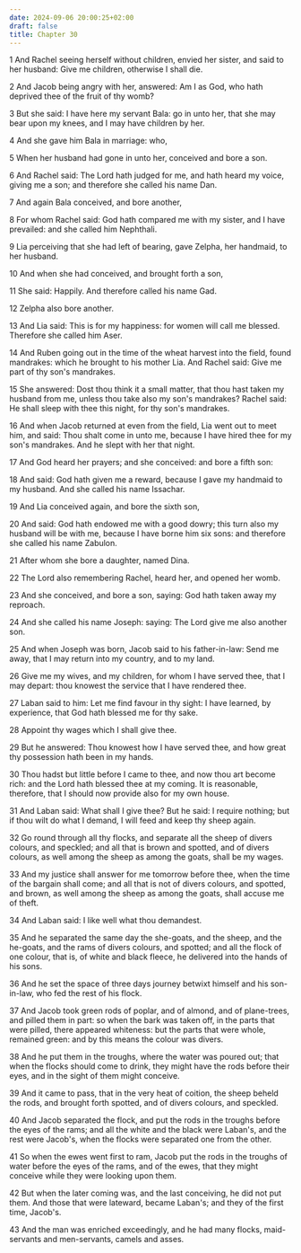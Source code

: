 ```yaml
---
date: 2024-09-06 20:00:25+02:00
draft: false
title: Chapter 30
---
```




1 And Rachel seeing herself without children, envied her sister, and said to her husband: Give me children, otherwise I shall die.

2 And Jacob being angry with her, answered: Am I as God, who hath deprived thee of the fruit of thy womb?

3 But she said: I have here my servant Bala: go in unto her, that she may bear upon my knees, and I may have children by her.

4 And she gave him Bala in marriage: who,

5 When her husband had gone in unto her, conceived and bore a son.

6 And Rachel said: The Lord hath judged for me, and hath heard my voice, giving me a son; and therefore she called his name Dan.

7 And again Bala conceived, and bore another,

8 For whom Rachel said: God hath compared me with my sister, and I have prevailed: and she called him Nephthali.

9 Lia perceiving that she had left of bearing, gave Zelpha, her handmaid, to her husband.

10 And when she had conceived, and brought forth a son,

11 She said: Happily. And therefore called his name Gad.

12 Zelpha also bore another.

13 And Lia said: This is for my happiness: for women will call me blessed. Therefore she called him Aser.

14 And Ruben going out in the time of the wheat harvest into the field, found mandrakes: which he brought to his mother Lia. And Rachel said: Give me part of thy son's mandrakes.

15 She answered: Dost thou think it a small matter, that thou hast taken my husband from me, unless thou take also my son's mandrakes? Rachel said: He shall sleep with thee this night, for thy son's mandrakes.

16 And when Jacob returned at even from the field, Lia went out to meet him, and said: Thou shalt come in unto me, because I have hired thee for my son's mandrakes. And he slept with her that night.

17 And God heard her prayers; and she conceived: and bore a fifth son:

18 And said: God hath given me a reward, because I gave my handmaid to my husband. And she called his name Issachar.

19 And Lia conceived again, and bore the sixth son,

20 And said: God hath endowed me with a good dowry; this turn also my husband will be with me, because I have borne him six sons: and therefore she called his name Zabulon.

21 After whom she bore a daughter, named Dina.

22 The Lord also remembering Rachel, heard her, and opened her womb.

23 And she conceived, and bore a son, saying: God hath taken away my reproach.

24 And she called his name Joseph: saying: The Lord give me also another son.

25 And when Joseph was born, Jacob said to his father-in-law: Send me away, that I may return into my country, and to my land.

26 Give me my wives, and my children, for whom I have served thee, that I may depart: thou knowest the service that I have rendered thee.

27 Laban said to him: Let me find favour in thy sight: I have learned, by experience, that God hath blessed me for thy sake.

28 Appoint thy wages which I shall give thee.

29 But he answered: Thou knowest how I have served thee, and how great thy possession hath been in my hands.

30 Thou hadst but little before I came to thee, and now thou art become rich: and the Lord hath blessed thee at my coming. It is reasonable, therefore, that I should now provide also for my own house.

31 And Laban said: What shall I give thee? But he said: I require nothing; but if thou wilt do what I demand, I will feed and keep thy sheep again.

32 Go round through all thy flocks, and separate all the sheep of divers colours, and speckled; and all that is brown and spotted, and of divers colours, as well among the sheep as among the goats, shall be my wages.

33 And my justice shall answer for me tomorrow before thee, when the time of the bargain shall come; and all that is not of divers colours, and spotted, and brown, as well among the sheep as among the goats, shall accuse me of theft.

34 And Laban said: I like well what thou demandest.

35 And he separated the same day the she-goats, and the sheep, and the he-goats, and the rams of divers colours, and spotted; and all the flock of one colour, that is, of white and black fleece, he delivered into the hands of his sons.

36 And he set the space of three days journey betwixt himself and his son-in-law, who fed the rest of his flock.

37 And Jacob took green rods of poplar, and of almond, and of plane-trees, and pilled them in part: so when the bark was taken off, in the parts that were pilled, there appeared whiteness: but the parts that were whole, remained green: and by this means the colour was divers.

38 And he put them in the troughs, where the water was poured out; that when the flocks should come to drink, they might have the rods before their eyes, and in the sight of them might conceive.

39 And it came to pass, that in the very heat of coition, the sheep beheld the rods, and brought forth spotted, and of divers colours, and speckled.

40 And Jacob separated the flock, and put the rods in the troughs before the eyes of the rams; and all the white and the black were Laban's, and the rest were Jacob's, when the flocks were separated one from the other.

41 So when the ewes went first to ram, Jacob put the rods in the troughs of water before the eyes of the rams, and of the ewes, that they might conceive while they were looking upon them.

42 But when the later coming was, and the last conceiving, he did not put them. And those that were lateward, became Laban's; and they of the first time, Jacob's.

43 And the man was enriched exceedingly, and he had many flocks, maid-servants and men-servants, camels and asses.

